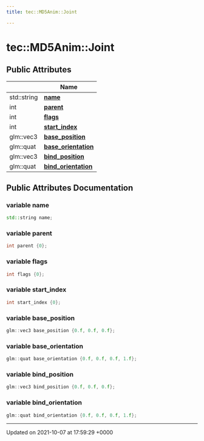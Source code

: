 ```yaml
---
title: tec::MD5Anim::Joint

---
```


# tec::MD5Anim::Joint





## Public Attributes

|                | Name           |
| -------------- | -------------- |
| std::string | **[name](/engine/Classes/structtec_1_1_m_d5_anim_1_1_joint/#variable-name)**  |
| int | **[parent](/engine/Classes/structtec_1_1_m_d5_anim_1_1_joint/#variable-parent)**  |
| int | **[flags](/engine/Classes/structtec_1_1_m_d5_anim_1_1_joint/#variable-flags)**  |
| int | **[start_index](/engine/Classes/structtec_1_1_m_d5_anim_1_1_joint/#variable-start-index)**  |
| glm::vec3 | **[base_position](/engine/Classes/structtec_1_1_m_d5_anim_1_1_joint/#variable-base-position)**  |
| glm::quat | **[base_orientation](/engine/Classes/structtec_1_1_m_d5_anim_1_1_joint/#variable-base-orientation)**  |
| glm::vec3 | **[bind_position](/engine/Classes/structtec_1_1_m_d5_anim_1_1_joint/#variable-bind-position)**  |
| glm::quat | **[bind_orientation](/engine/Classes/structtec_1_1_m_d5_anim_1_1_joint/#variable-bind-orientation)**  |

## Public Attributes Documentation

### variable name

```cpp
std::string name;
```


### variable parent

```cpp
int parent {0};
```


### variable flags

```cpp
int flags {0};
```


### variable start_index

```cpp
int start_index {0};
```


### variable base_position

```cpp
glm::vec3 base_position {0.f, 0.f, 0.f};
```


### variable base_orientation

```cpp
glm::quat base_orientation {0.f, 0.f, 0.f, 1.f};
```


### variable bind_position

```cpp
glm::vec3 bind_position {0.f, 0.f, 0.f};
```


### variable bind_orientation

```cpp
glm::quat bind_orientation {0.f, 0.f, 0.f, 1.f};
```


-------------------------------

Updated on 2021-10-07 at 17:59:29 +0000